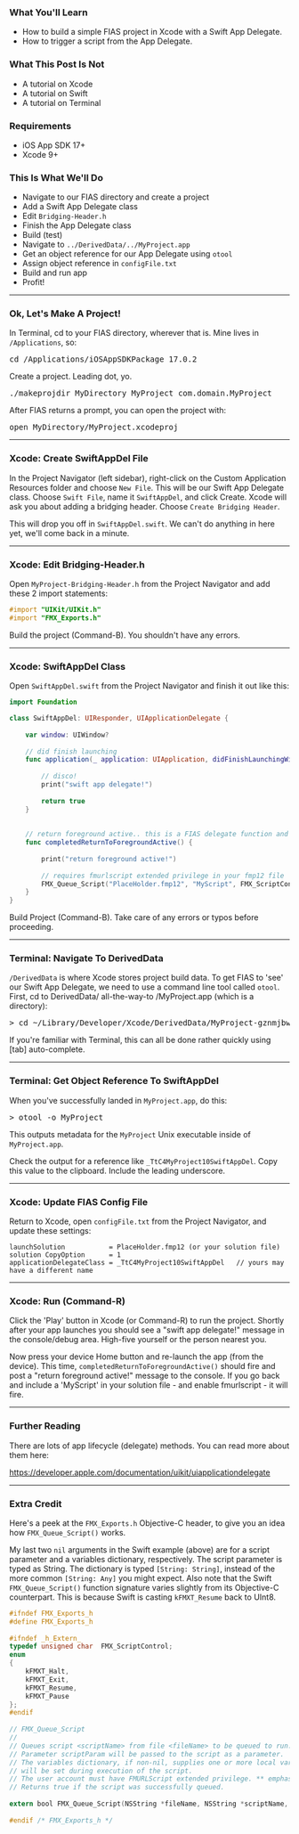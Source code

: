 ### What You'll Learn
* How to build a simple FIAS project in Xcode with a Swift App Delegate.
* How to trigger a script from the App Delegate.
 
### What This Post Is Not
* A tutorial on Xcode
* A tutorial on Swift
* A tutorial on Terminal
 
### Requirements
* iOS App SDK 17+
* Xcode 9+
 
### This Is What We'll Do
* Navigate to our FIAS directory and create a project
* Add a Swift App Delegate class
* Edit `Bridging-Header.h`
* Finish the App Delegate class
* Build (test)
* Navigate to `../DerivedData/../MyProject.app`
* Get an object reference for our App Delegate using `otool`
* Assign object reference in `configFile.txt`
* Build and run app
* Profit!
 
- - -
 
### Ok, Let's Make A Project!

In Terminal, cd to your FIAS directory, wherever that is. Mine lives in `/Applications`, so:
<pre>cd /Applications/iOSAppSDKPackage_17.0.2</pre>

Create a project. Leading dot, yo.
<pre>./makeprojdir MyDirectory MyProject com.domain.MyProject</pre>

After FIAS returns a prompt, you can open the project with:
<pre>open MyDirectory/MyProject.xcodeproj</pre>
 
- - -
 
### Xcode: Create SwiftAppDel File

In the Project Navigator (left sidebar), right-click on the Custom Application Resources folder and choose `New File`. This will be our Swift App Delegate class. Choose `Swift File`, name it `SwiftAppDel`, and click Create. Xcode will ask you about adding a bridging header. Choose `Create Bridging Header`.
 
This will drop you off in `SwiftAppDel.swift`. We can't do anything in here yet, we'll come back in a minute.
 
- - -
 
### Xcode: Edit Bridging-Header.h

Open `MyProject-Bridging-Header.h` from the Project Navigator and add these 2 import statements:

```objective-c
#import "UIKit/UIKit.h"
#import "FMX_Exports.h"
```

Build the project (Command-B). You shouldn't have any errors.
 
- - -
 
### Xcode: SwiftAppDel Class
Open `SwiftAppDel.swift` from the Project Navigator and finish it out like this:

```swift
import Foundation

class SwiftAppDel: UIResponder, UIApplicationDelegate {
   
    var window: UIWindow?
    
    // did finish launching
    func application(_ application: UIApplication, didFinishLaunchingWithOptions launchOptions: [UIApplicationLaunchOptionsKey: Any]?) -> Bool {
       
        // disco!
        print("swift app delegate!")
 
        return true
    }
    
    
    // return foreground active.. this is a FIAS delegate function and not part of UIKit
    func completedReturnToForegroundActive() {
 
        print("return foreground active!")
        
        // requires fmurlscript extended privilege in your fmp12 file
        FMX_Queue_Script("PlaceHolder.fmp12", "MyScript", FMX_ScriptControl(kFMXT_Resume), nil, nil) 
    }
}
```
 
 
 
 
Build Project (Command-B). Take care of any errors or typos before proceeding.
 
- - -
 
### Terminal: Navigate To DerivedData

`/DerivedData` is where Xcode stores project build data. To get FIAS to 'see' our Swift App Delegate, we need to use a command line tool called `otool`. First, cd to DerivedData/ all-the-way-to /MyProject.app (which is a directory):
<pre>> cd ~/Library/Developer/Xcode/DerivedData/MyProject-gznmjbw.../Build/Products/Release-iphoneos/MyProject.app/</pre>

If you're familiar with Terminal, this can all be done rather quickly using [tab] auto-complete.
 
- - -
 
### Terminal: Get Object Reference To SwiftAppDel

When you've successfully landed in `MyProject.app`, do this:
<pre>> otool -o MyProject</pre>

This outputs metadata for the `MyProject` Unix executable inside of `MyProject.app`.

Check the output for a reference like `_TtC4MyProject10SwiftAppDel`. Copy this value to the clipboard. Include the leading underscore.
 
- - -
 
### Xcode: Update FIAS Config File

Return to Xcode, open `configFile.txt` from the Project Navigator, and update these settings:

```
launchSolution           = PlaceHolder.fmp12 (or your solution file)
solution CopyOption      = 1
applicationDelegateClass = _TtC4MyProject10SwiftAppDel   // yours may have a different name
```

- - -

### Xcode: Run (Command-R)

Click the 'Play' button in Xcode (or Command-R) to run the project. Shortly after your app launches you should see a "swift app delegate!" message in the console/debug area. High-five yourself or the person nearest you.
 
Now press your device Home button and re-launch the app (from the device). This time, `completedReturnToForegroundActive()` should fire and post a "return foreground active!" message to the console. If you go back and include a 'MyScript' in your solution file - and enable fmurlscript - it will fire.
 
- - -
 
### Further Reading

There are lots of app lifecycle (delegate) methods. You can read more about them here:

https://developer.apple.com/documentation/uikit/uiapplicationdelegate
  
- - -
 
### Extra Credit
Here's a peek at the `FMX_Exports.h` Objective-C header, to give you an idea how `FMX_Queue_Script()` works.
 
My last two `nil` arguments in the Swift example (above) are for a script parameter and a variables dictionary, respectively. The script parameter is typed as String. The dictionary is typed `[String: String]`, instead of the more common `[String: Any]` you might expect. Also note that the Swift `FMX_Queue_Script()` function signature varies slightly from its Objective-C counterpart. This is because Swift is casting `kFMXT_Resume` back to UInt8.
 
```objective-c
#ifndef FMX_Exports_h
#define FMX_Exports_h
 
#ifndef _h_Extern_
typedef unsigned char  FMX_ScriptControl;
enum
{
    kFMXT_Halt,
    kFMXT_Exit,
    kFMXT_Resume,
    kFMXT_Pause
};
#endif
 
// FMX_Queue_Script
//
// Queues script <scriptName> from file <fileName> to be queued to run.
// Parameter scriptParam will be passed to the script as a parameter.  scriptParam may be nil.
// The variables dictionary, if non-nil, supplies one or more local variables with values which
// will be set during execution of the script.
// The user account must have FMURLScript extended privilege. ** emphasis mine **
// Returns true if the script was successfully queued.
 
extern bool FMX_Queue_Script(NSString *fileName, NSString *scriptName, FMX_ScriptControl control, NSString *scriptParam, NSDictionary<NSString *, NSString *> *variables);
 
#endif /* FMX_Exports_h */
```
